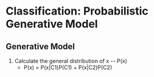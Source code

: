 # Classification: Probabilistic Generative Model
## Generative Model
1. Calculate the general distribution of x -- P(x)
    + P(x) = P(x|C1)P(C1) + P(x|C2)P(C2)